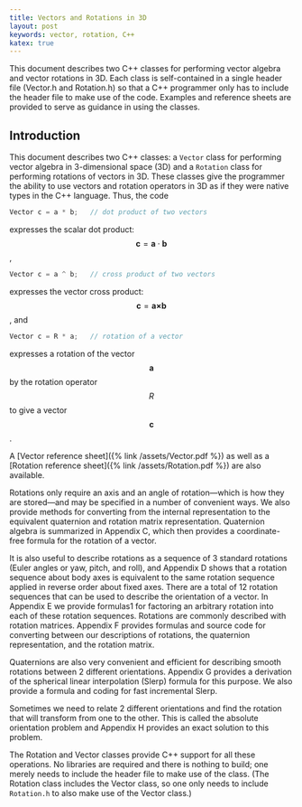 ```yaml
---
title: Vectors and Rotations in 3D
layout: post
keywords: vector, rotation, C++
katex: true
---
```


This document describes two C++ classes for performing vector algebra and vector rotations in 3D.
Each class is self-contained in a single header file (Vector.h and Rotation.h) so that a C++ programmer
only has to include the header file to make use of the code. Examples and reference sheets are provided to serve
as guidance in using the classes.

## Introduction



This document describes two C++ classes: a `Vector` class for performing vector algebra in 3-dimensional space (3D) and a `Rotation` class for performing rotations of vectors in 3D. These classes give the programmer the ability to use vectors and rotation operators in 3D as if they were native types in the C++ language. Thus, the code
```cpp
Vector c = a * b;   // dot product of two vectors
```
expresses the scalar dot product:
$$\newcommand{\vect}[1]{\boldsymbol{#1}}
\newcommand{\cross}{\boldsymbol{\times}}
\vect{c} = \vect{a} \cdot \vect{b}
$$,
```cpp
Vector c = a ^ b;   // cross product of two vectors
```
expresses the vector cross product:
$$
\newcommand{\vect}[1]{\boldsymbol{#1}}
\newcommand{\cross}{\boldsymbol{\times}}
\vect{c} = \vect{a} \cross \vect{b}
$$,
and
```cpp
Vector c = R * a;   // rotation of a vector
```
expresses a rotation of the vector
$$
\newcommand{\vect}[1]{\boldsymbol{#1}}
\vect{a}
$$
by the rotation operator $$\mathit{R}$$ to give a vector
$$
\newcommand{\vect}[1]{\boldsymbol{#1}}
\vect{c}
$$.
<!-- A reference sheet for each class is made available in Appendix A and Appendix B. -->
A [Vector reference sheet]({% link /assets/Vector.pdf %}) as well as a
[Rotation reference sheet]({% link /assets/Rotation.pdf %}) are also available.



Rotations only require an axis and an angle of rotation&mdash;which is how they are stored&mdash;and may be specified in a number of convenient ways. We also provide methods for converting from the internal representation to the equivalent quaternion and rotation matrix representation. Quaternion algebra is summarized in Appendix C, which then provides a coordinate-free formula for the rotation of a vector.

It is also useful to describe rotations as a sequence of 3 standard rotations (Euler angles or yaw, pitch, and roll), and Appendix D shows that a rotation sequence about body axes is equivalent to the same rotation sequence applied in reverse order about fixed axes. There are a total of 12 rotation sequences that can be used to describe the orientation of a vector. In Appendix E we provide formulas1 for factoring an arbitrary rotation into each of these rotation sequences.
Rotations are commonly described with rotation matrices. Appendix F provides formulas and source code for converting between our descriptions of rotations, the quaternion representation, and the rotation matrix.

Quaternions are also very convenient and efficient for describing smooth rotations between 2 different orientations. Appendix G provides a derivation of the spherical linear interpolation (Slerp) formula for this purpose. We also provide a formula and coding for fast incremental Slerp.

Sometimes we need to relate 2 different orientations and find the rotation that will transform from one to the other. This is called the absolute orientation problem and Appendix H provides an exact solution to this problem.

The Rotation and Vector classes provide C++ support for all these operations. No libraries are required and there is nothing to build; one merely needs to include the header file to make use of the class. (The Rotation class includes the Vector class, so one only needs to include `Rotation.h` to also make use of the Vector class.)
